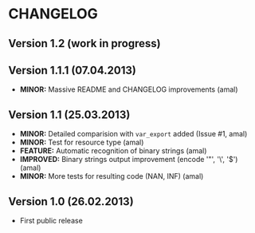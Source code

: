 CHANGELOG
=========

## Version 1.2 (work in progress)


## Version 1.1.1 (07.04.2013)
- **MINOR:** Massive README and CHANGELOG improvements (amal)


## Version 1.1 (25.03.2013)
- **MINOR:** Detailed comparision with `var_export` added (Issue #1, amal)
- **MINOR:** Test for resource type (amal)
- **FEATURE:** Automatic recognition of binary strings (amal)
- **IMPROVED:** Binary strings output improvement (encode '"', '\\', '$') (amal)
- **MINOR:** More tests for resulting code (NAN, INF) (amal)


## Version 1.0 (26.02.2013)
- First public release

